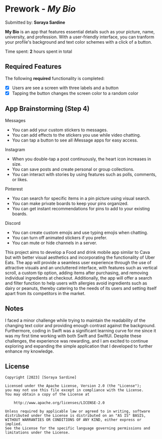 # Prework - *My Bio*

Submitted by: **Soraya Sardine**

**My Bio** is an app that features essential details such as your picture, name, university, and
profession. With a user-friendly interface, you can tranform your profile's background and text
color schemes with a click of a button.

Time spent: **2** hours spent in total

## Required Features

The following **required** functionality is completed:

- [X] Users are see a screen with three labels and a button
- [X] Tapping the button changes the screen color to a random color

## App Brainstorming (Step 4)

Messages
- You can add your custom stickers to messages.
- You can add effects to the stickers you use while video chatting.
- You can tap a button to see all iMessage apps for easy access.

Instagram
- When you double-tap a post continuously, the heart icon increases in size.
- You can save posts and create personal or group collections.
- You can interact with stories by using features such as polls, comments, or likes.

Pinterest
- You can search for specific items in a pin picture using visual search.
- You can make private boards to keep your pins organized.
- You can get instant recommendations for pins to add to your existing boards.

Discord
- You can create custom emojis and use typing emojis when chatting.
- You can turn off animated stickers if you prefer.
- You can mute or hide channels in a server.

This project aims to develop a Food and drink mobile app similar to Cava but with better visual
aesthetics and incorporating the functionality of Uber Eats. The app will provide a seamless user
experience through the use of attractive visuals and an uncluttered interface, with features such
as vertical scroll, a custom tip option, adding items after purchasing, and removing individual
ingredients at checkout. Additionally, the app will offer a search and filter function to help
users with allergies avoid ingredients such as dairy or peanuts, thereby catering to the needs of
its users and setting itself apart from its competitors in the market.

## Notes

I faced a minor challenge while trying to maintain the readability of the changing text color and
providing enough contrast against the background. Furthermore, coding in Swift was a significant
learning curve for me since it was my first time working with both Swift and SwiftUI. Despite
these challenges, the experience was rewarding, and I am excited to continue exploring and
expanding the simple application that I developed to further enhance my knowledge.

## License

    Copyright [2023] [Soraya Sardine]

    Licensed under the Apache License, Version 2.0 (the "License");
    you may not use this file except in compliance with the License.
    You may obtain a copy of the License at

        http://www.apache.org/licenses/LICENSE-2.0

    Unless required by applicable law or agreed to in writing, software
    distributed under the License is distributed on an "AS IS" BASIS,
    WITHOUT WARRANTIES OR CONDITIONS OF ANY KIND, either express or implied.
    See the License for the specific language governing permissions and
    limitations under the License.
